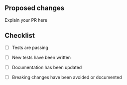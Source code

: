 ## Proposed changes

Explain your PR here


## Checklist
- [ ] Tests are passing
- [ ] New tests have been written
- [ ] Documentation has been updated
- [ ] Breaking changes have been avoided or documented

